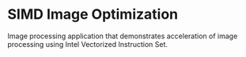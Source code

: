 # SIMD Image Optimization

Image processing application that demonstrates acceleration of image processing using Intel Vectorized Instruction Set. 
